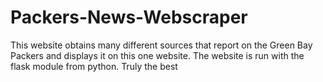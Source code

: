 # Packers-News-Webscraper
This website obtains many different sources that report on the Green Bay Packers and displays it on this one website. The website is run with the flask module from python. Truly the best

